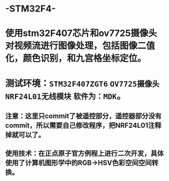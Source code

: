 # -STM32F4-
# 使用stm32F407芯片和ov7725摄像头对视频流进行图像处理，包括图像二值化，颜色识别，和九宫格坐标定位。  

# 测试环境：`STM32F407ZGT6` `OV7725摄像头` `NRF24L01无线模块` `软件为：MDK`。  

## 注意：这里只commit了被遥控部分，遥控器部分没有commit，所以需要自己修改程序，把NRF24L01注释掉就可以了。  

## 使用技术：在正点原子官方例程上进行二次开发，具体使用了计算机图形学中的RGB->HSV色彩空间空间转换。


